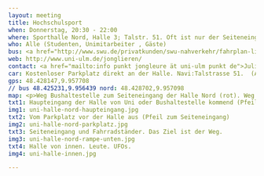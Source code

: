 ```yaml
---
layout: meeting
title: Hochschulsport
when: Donnerstag, 20:30 - 22:00
where: Sporthalle Nord, Halle 3; Talstr. 51. Oft ist nur der Seiteneingang (rechts vom Haupteingang und die Rampe runter) offen. 
who: Alle (Studenten, Unimitarbeiter , Gäste)
bus: <a href="http://www.swu.de/privatkunden/swu-nahverkehr/fahrplan-liniennetz/haltestellenfahrplaene.html?tx_z7schedules_pi2[name]=Botanischer+Garten&tx_z7schedules_pi2[searchby]=name">Linie 3,15,45</a> zur Haltestelle <a href="http://www.swu.de/fileadmin/haltestellen/maps/1241_1.pdf">Botanischer Garten</a>, dann ca. 5 Min. Fussweg Richtung Norden über Albert-Einstein-Allee, dann den Berliner Ring überkreuzen. Siehe Weg auf Google-Maps Karte.
web: http://www.uni-ulm.de/jonglieren/
contact: <a href="mailto:info punkt jongleure ät uni-ulm punkt de">Juliane und Michael</a>, falls nicht erreichbar:<a href="mailto:jonglieren-in-ulm.uni.iridos@recursor.net">Karsten</a> 0175&nbsp;/&nbsp;8763531
car: Kostenloser Parkplatz direkt an der Halle. Navi:Talstrasse 51.  (Alternativ:Albert-Einstein-Allee 11 ist in der Nähe der Bushalteste). Für Google-Maps Wegbeschreibung auf 'Größere Kartenansicht' klicken und Startort ändern. 
gps: 48.428147,9.957708  
// bus 48.425231,9.956439 nord: 48.428702,9.957098
map: <p>Weg Bushaltestelle zum Seiteneingang der Halle Nord (rot). Weg vom Parkplatz zum Seiteneingang (blau). B=Bushaltestelle, P=Parkplätze, H=Halle Nord, E=Seiteneingang, N=Uni Ulm Eingang Nord, D=DRK-Blutspende <img src="http://maps.googleapis.com/maps/api/staticmap?maptype=hybrid&path=color:0xFF3333CC%7Cweight:10%7C48.425262,9.956338%7C48.42572,9.9558399%7C48.426304,9.956461%7C48.427413,9.956922%7C48.427948,9.957317%7C48.427948,9.957317%7C48.427948,9.957317%7C48.427819,9.957899%7C48.427994,9.957961&path=color:0x33ddddCC%7Cweight:10%7C48.428776,9.957396%7C48.428752,9.95765%7C48.428268,9.958137%7C48.427994,9.957961&size=640x640&sensor=false&markers=color:blue%7Clabel:B%7C48.425022,9.956569&markers=color:yellow%7Clabel:E%7C48.427994,9.957961&markers=color:blue%7Clabel:H%7C48.42821,9.9576140&markers=color:blue%7Clabel:P%7C48.428824,9.957378&markers=color:blue%7Clabel:N%7C48.423294,9.953428&markers=color:blue%7Clabel:D%7C48.425562,9.961278" /><br> Übersichtskarte<br> <iframe width="640" height="640" frameborder="0" scrolling="no" marginheight="0" marginwidth="0" src="http://maps.google.com/maps?q=48.428147,9.957708&amp;num=1&amp;t=h&amp;vpsrc=0&amp;ie=UTF8&amp;ll=48.425783,9.958076&amp;spn=0.027339,0.054932&amp;z=14&amp;output=embed"></iframe><br /><small><a href="http://maps.google.com/maps?q=Sporthalle+Nord+Talstrasse+51+Ulm&amp;num=1&amp;t=h&amp;vpsrc=0&amp;ie=UTF8&amp;ll=48.425783,9.958076&amp;spn=0.027339,0.054932&amp;z=14&amp;source=embed" style="color:#0000FF;text-align:left">Größere Kartenansicht</a></small>
txt1: Haupteingang der Halle von Uni oder Bushaltestelle kommend (Pfeil zum Seiteneingang)
img1: uni-halle-nord-haupteingang.jpg 
txt2: Vom Parkplatz vor der Halle aus (Pfeil zum Seiteneingang)
img2: uni-halle-nord-parkplatz.jpg
txt3: Seiteneingang und Fahrradständer. Das Ziel ist der Weg. 
img3: uni-halle-nord-rampe-unten.jpg 
txt4: Halle von innen. Leute. UFOs. 
img4: uni-halle-innen.jpg

---
```

